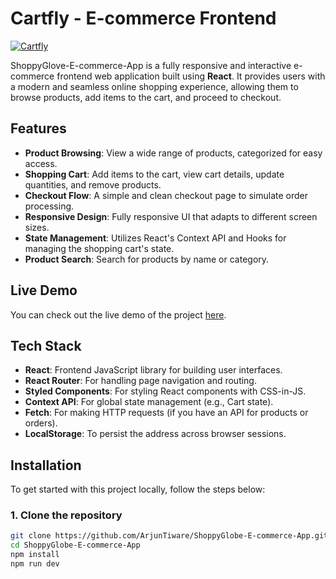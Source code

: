 # Cartfly - E-commerce Frontend

[![Cartfly](https://img.shields.io/badge/Github-Ecommerce-00BFFF)](https://github.com/ArjunTiware/ShoppyGlobe-E-commerce-App.git)

ShoppyGlove-E-commerce-App is a fully responsive and interactive e-commerce frontend web application built using **React**. It provides users with a modern and seamless online shopping experience, allowing them to browse products, add items to the cart, and proceed to checkout.

## Features

- **Product Browsing**: View a wide range of products, categorized for easy access.
- **Shopping Cart**: Add items to the cart, view cart details, update quantities, and remove products.
- **Checkout Flow**: A simple and clean checkout page to simulate order processing.
- **Responsive Design**: Fully responsive UI that adapts to different screen sizes.
- **State Management**: Utilizes React's Context API and Hooks for managing the shopping cart's state.
- **Product Search**: Search for products by name or category.

## Live Demo

You can check out the live demo of the project [here](https://github.com/ArjunTiware/ShoppyGlobe-E-commerce-App.git).

## Tech Stack

- **React**: Frontend JavaScript library for building user interfaces.
- **React Router**: For handling page navigation and routing.
- **Styled Components**: For styling React components with CSS-in-JS.
- **Context API**: For global state management (e.g., Cart state).
- **Fetch**: For making HTTP requests (if you have an API for products or orders).
- **LocalStorage**: To persist the address  across browser sessions.

## Installation

To get started with this project locally, follow the steps below:

### 1. Clone the repository

```bash
git clone https://github.com/ArjunTiware/ShoppyGlobe-E-commerce-App.git
cd ShoppyGlobe-E-commerce-App
npm install
npm run dev
